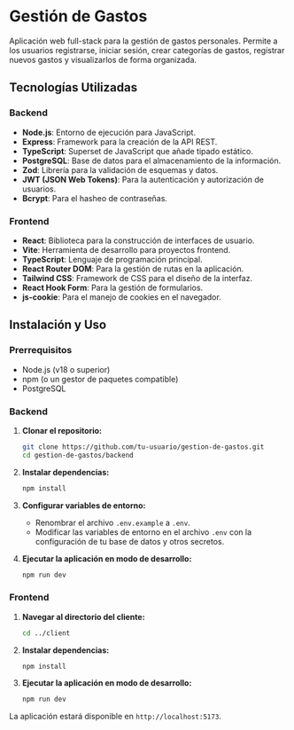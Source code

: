 # Gestión de Gastos

Aplicación web full-stack para la gestión de gastos personales. Permite a los usuarios registrarse, iniciar sesión, crear categorías de gastos, registrar nuevos gastos y visualizarlos de forma organizada.

## Tecnologías Utilizadas

### Backend

- **Node.js**: Entorno de ejecución para JavaScript.
- **Express**: Framework para la creación de la API REST.
- **TypeScript**: Superset de JavaScript que añade tipado estático.
- **PostgreSQL**: Base de datos para el almacenamiento de la información.
- **Zod**: Librería para la validación de esquemas y datos.
- **JWT (JSON Web Tokens)**: Para la autenticación y autorización de usuarios.
- **Bcrypt**: Para el hasheo de contraseñas.

### Frontend

- **React**: Biblioteca para la construcción de interfaces de usuario.
- **Vite**: Herramienta de desarrollo para proyectos frontend.
- **TypeScript**: Lenguaje de programación principal.
- **React Router DOM**: Para la gestión de rutas en la aplicación.
- **Tailwind CSS**: Framework de CSS para el diseño de la interfaz.
- **React Hook Form**: Para la gestión de formularios.
- **js-cookie**: Para el manejo de cookies en el navegador.

## Instalación y Uso

### Prerrequisitos

- Node.js (v18 o superior)
- npm (o un gestor de paquetes compatible)
- PostgreSQL

### Backend

1.  **Clonar el repositorio:**
    ```bash
    git clone https://github.com/tu-usuario/gestion-de-gastos.git
    cd gestion-de-gastos/backend
    ```

2.  **Instalar dependencias:**
    ```bash
    npm install
    ```

3.  **Configurar variables de entorno:**
    - Renombrar el archivo `.env.example` a `.env`.
    - Modificar las variables de entorno en el archivo `.env` con la configuración de tu base de datos y otros secretos.

4.  **Ejecutar la aplicación en modo de desarrollo:**
    ```bash
    npm run dev
    ```

### Frontend

1.  **Navegar al directorio del cliente:**
    ```bash
    cd ../client
    ```

2.  **Instalar dependencias:**
    ```bash
    npm install
    ```

3.  **Ejecutar la aplicación en modo de desarrollo:**
    ```bash
    npm run dev
    ```

La aplicación estará disponible en `http://localhost:5173`.
